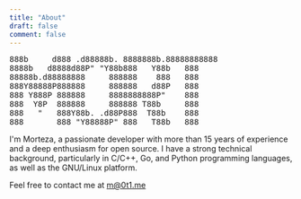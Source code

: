 ```yaml
---
title: "About"
draft: false
comment: false
---
```

<pre style="border:none">
888b     d888 .d88888b. 8888888b.88888888888
8888b   d8888d88P" "Y88b888   Y88b   888
88888b.d88888888     888888    888   888
888Y88888P888888     888888   d88P   888
888 Y888P 888888     8888888888P"    888
888  Y8P  888888     888888 T88b     888
888   "   888Y88b. .d88P888  T88b    888
888       888 "Y88888P" 888   T88b   888
</pre>

I'm Morteza, a passionate developer with more than 15 years of experience and a deep enthusiasm for open source. I have a strong technical background, particularly in C/C++, Go, and Python programming languages, as well as the GNU/Linux platform.

Feel free to contact me at [m@0t1.me](mailto:m@0t1.me)